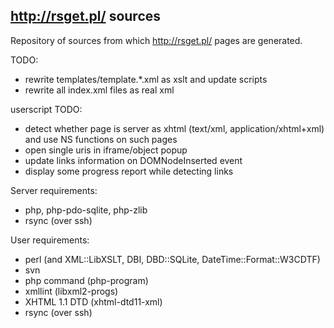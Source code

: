 http://rsget.pl/ sources
------------------------

Repository of sources from which <http://rsget.pl/> pages are generated.

TODO:

- rewrite templates/template.*.xml as xslt and update scripts
- rewrite all index.xml files as real xml

userscript TODO:

- detect whether page is server as xhtml (text/xml, application/xhtml+xml)
  and use NS functions on such pages
- open single uris in iframe/object popup
- update links information on DOMNodeInserted event
- display some progress report while detecting links

Server requirements:
- php, php-pdo-sqlite, php-zlib
- rsync (over ssh)

User requirements:
- perl (and XML::LibXSLT, DBI, DBD::SQLite, DateTime::Format::W3CDTF)
- svn
- php command (php-program)
- xmllint (libxml2-progs)
- XHTML 1.1 DTD (xhtml-dtd11-xml)
- rsync (over ssh)
